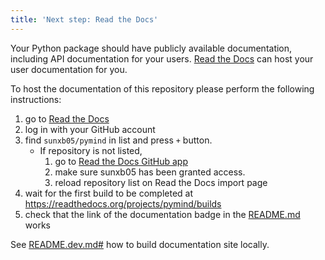 ```yaml
---
title: 'Next step: Read the Docs'
---
```


Your Python package should have publicly available documentation, including API documentation for your users.
[Read the Docs](https://readthedocs.org) can host your user documentation for you.

To host the documentation of this repository please perform the following instructions:

1. go to [Read the Docs](https://readthedocs.org/dashboard/import/?)
1. log in with your GitHub account
1. find `sunxb05/pymind` in list and press `+` button.
   * If repository is not listed,
      1. go to [Read the Docs GitHub app](https://github.com/settings/connections/applications/fae83c942bc1d89609e2)
      2. make sure sunxb05 has been granted access.
      3. reload repository list on Read the Docs import page
1. wait for the first build to be completed at <https://readthedocs.org/projects/pymind/builds>
1. check that the link of the documentation badge in the [README.md](https://github.com/sunxb05/pymind) works

See [README.dev.md#](https://github.com/sunxb05/pymind/blob/main/README.dev.md#generating-the-api-docs) how to build documentation site locally.
